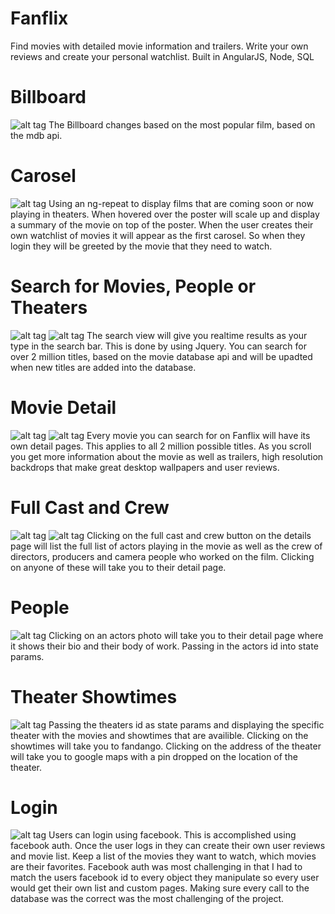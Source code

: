 # Fanflix
Find movies with detailed movie information and trailers. Write your own reviews and create your personal watchlist. Built in AngularJS, Node, SQL

# Billboard
![alt tag](https://github.com/wesleyhuang23/fanflix/blob/master/screenshots/billboard.png?raw=true)
The Billboard changes based on the most popular film, based on the mdb api.

# Carosel
![alt tag](https://github.com/wesleyhuang23/fanflix/blob/master/screenshots/slider.png?raw=true)
Using an ng-repeat to display films that are coming soon or now playing in theaters. When hovered over the poster will scale up and display a summary of the movie on top of the poster. When the user creates their own watchlist of movies it will appear as the first carosel. So when they login they will be greeted by the movie that they need to watch.

# Search for Movies, People or Theaters
![alt tag](https://github.com/wesleyhuang23/fanflix/blob/master/screenshots/search.png?raw=true)
![alt tag](https://github.com/wesleyhuang23/fanflix/blob/master/screenshots/theater-search.png?raw=true)
The search view will give you realtime results as your type in the search bar. This is done by using Jquery. You can search for over 2 million titles, based on the movie database api and will be upadted when new titles are added into the database.

# Movie Detail
![alt tag](https://github.com/wesleyhuang23/fanflix/blob/master/screenshots/details.png?raw=true)
![alt tag](https://github.com/wesleyhuang23/fanflix/blob/master/screenshots/lead%20cast%20and%20trailer.png?raw=true)
Every movie you can search for on Fanflix will have its own detail pages. This applies to all 2 million possible titles. As you scroll you get more information about the movie as well as trailers, high resolution backdrops that make great desktop wallpapers and user reviews.

# Full Cast and Crew
![alt tag](https://github.com/wesleyhuang23/fanflix/blob/master/screenshots/fullcast.png?raw=true)
![alt tag](https://github.com/wesleyhuang23/fanflix/blob/master/screenshots/crew.png?raw=true)
Clicking on the full cast and crew button on the details page will list the full list of actors playing in the movie as well as the crew of directors, producers and camera people who worked on the film. Clicking on anyone of these will take you to their detail page.

# People
![alt tag](https://github.com/wesleyhuang23/fanflix/blob/master/screenshots/person2.png?raw=true)
Clicking on an actors photo will take you to their detail page where it shows their bio and their body of work. Passing in the actors id into state params.

# Theater Showtimes
![alt tag](https://github.com/wesleyhuang23/fanflix/blob/master/screenshots/showtimes.png?raw=true)
Passing the theaters id as state params and displaying the specific theater with the movies and showtimes that are availible. Clicking on the showtimes will take you to fandango. Clicking on the address of the theater will take you to google maps with a pin dropped on the location of the theater.

# Login
![alt tag](https://github.com/wesleyhuang23/fanflix/blob/master/screenshots/login.png?raw=true)
Users can login using facebook. This is accomplished using facebook auth. Once the user logs in they can create their own user reviews and movie list. Keep a list of the movies they want to watch, which movies are their favorites. Facebook auth was most challenging in that I had to match the users facebook id to every object they manipulate so every user would get their own list and custom pages. Making sure every call to the database was the correct was the most challenging of the project. 
